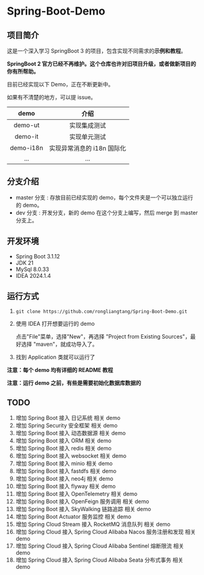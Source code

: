 # Spring-Boot-Demo

## 项目简介

这是一个深入学习 SpringBoot 3 的项目，包含实现不同需求的**示例和教程**。

**SpringBoot 2 官方已经不再维护。这个仓库也许对旧项目升级，或者做新项目的你有所帮助。**

目前已经实现以下 Demo，正在不断更新中。

如果有不清楚的地方，可以提 issue。

| **demo**  |      **介绍**      |
|:---------:|:----------------:|
|  demo-ut  |      实现集成测试      |
|  demo-it  |      实现单元测试      |
| demo-i18n | 实现异常消息的 i18n 国际化 |
|    ...    |       ...        |

## 分支介绍

- master 分支 : 存放目前已经实现的 demo，每个文件夹是一个可以独立运行的 demo。
- dev 分支 : 开发分支，新的 demo 在这个分支上编写，然后 merge 到 master 分支上。

## 开发环境

- Spring Boot 3.1.12
- JDK 21
- MySql 8.0.33
- IDEA 2024.1.4



## 运行方式

1. `git clone https://github.com/rongliangtang/Spring-Boot-Demo.git`
2. 使用 IDEA 打开想要运行的 demo

   点击"File"菜单，选择"New"，再选择 "Project from Existing Sources"，最好选择 "maven"，就成功导入了。
3. 找到 Application 类就可以运行了

**注意：每个 demo 均有详细的 README 教程**

**注意：运行 demo 之前，有些是需要初始化数据库数据的**

## TODO

1. 增加 Spring Boot 接入 日记系统 相关 demo
2. 增加 Spring Security 安全框架 相关 demo
3. 增加 Spring Boot 接入 动态数据源 相关 demo
3. 增加 Spring Boot 接入 ORM 相关 demo
4. 增加 Spring Boot 接入 redis 相关 demo
5. 增加 Spring Boot 接入 websocket 相关 demo
5. 增加 Spring Boot 接入 minio 相关 demo
6. 增加 Spring Boot 接入 fastdfs 相关 demo
7. 增加 Spring Boot 接入 neo4j 相关 demo
8. 增加 Spring Boot 接入 flyway 相关 demo
9. 增加 Spring Boot 接入 OpenTelemetry 相关 demo
10. 增加 Spring Boot 接入 OpenFeign 服务调用 相关 demo
11. 增加 Spring Boot 接入 SkyWalking 链路追踪 相关 demo
12. 增加 Spring Boot Actuator 服务监控 相关 demo
10. 增加 Spring Cloud Stream 接入 RocketMQ 消息队列 相关 demo
11. 增加 Spring Cloud 接入 Spring Cloud Alibaba Nacos 服务注册和发现 相关 demo
12. 增加 Spring Cloud 接入 Spring Cloud Alibaba Sentinel 熔断限流 相关 demo
13. 增加 Spring Cloud 接入 Spring Cloud Alibaba Seata 分布式事务 相关 demo




